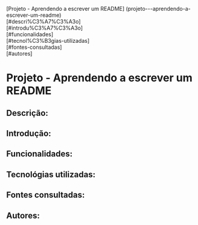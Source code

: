 [Projeto - Aprendendo a escrever um README]  (projeto---aprendendo-a-escrever-um-readme)  
[#descri%C3%A7%C3%A3o]  
[#introdu%C3%A7%C3%A3o]  
[#funcionalidades]  
[#tecnol%C3%B3gias-utilizadas]  
[#fontes-consultadas]  
[#autores]  
# Projeto - Aprendendo a escrever um README 

## Descrição:

## Introdução:

## Funcionalidades:

## Tecnológias utilizadas:

## Fontes consultadas:

## Autores: